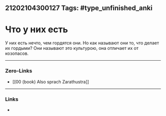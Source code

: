 21202104300127
Tags: #type_unfinished_anki
---
# Что у них есть

У них есть нечто, чем гордятся они. Но как называют они то, что делает их гордыми? Они называют это культурою, она отличает их от козопасов.

---
### Zero-Links
- [[00 (book) Also sprach Zarathustra]]
---
### Links
-